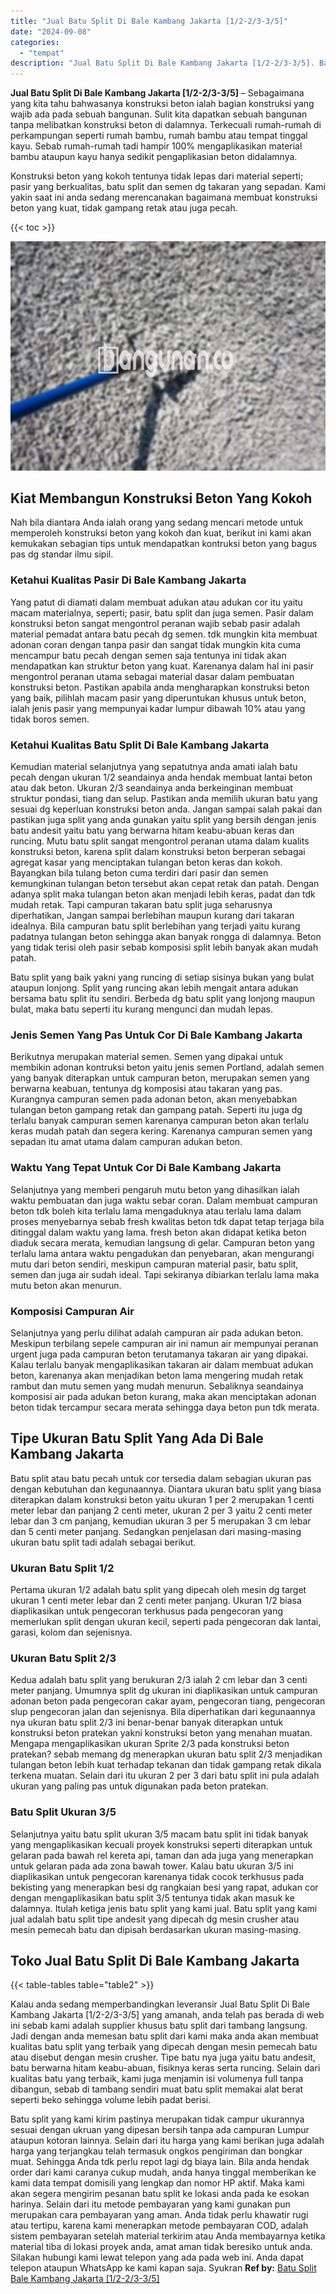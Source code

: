 ```yaml
---
title: "Jual Batu Split Di Bale Kambang Jakarta [1/2-2/3-3/5]"
date: "2024-09-08"
categories: 
  - "tempat"
description: "Jual Batu Split Di Bale Kambang Jakarta [1/2-2/3-3/5]. Batu split yang kami kirim pastinya merupakan tidak campur ukurannya sesuai dengan ukruan yang dipesan..."
---
```


**Jual Batu Split Di Bale Kambang Jakarta \[1/2-2/3-3/5\]** – Sebagaimana yang kita tahu bahwasanya konstruksi beton ialah bagian konstruksi yang wajib ada pada sebuah bangunan. Sulit kita dapatkan sebuah bangunan tanpa melibatkan konstruksi beton di dalamnya. Terkecuali rumah-rumah di perkampungan seperti rumah bambu, rumah bambu atau tempat tinggal kayu. Sebab rumah-rumah tadi hampir 100% mengaplikasikan material bambu ataupun kayu hanya sedikit pengaplikasian beton didalamnya.

Konstruksi beton yang kokoh tentunya tidak lepas dari material seperti; pasir yang berkualitas, batu split dan semen dg takaran yang sepadan. Kami yakin saat ini anda sedang merencanakan bagaimana membuat konstruksi beton yang kuat, tidak gampang retak atau juga pecah.

{{< toc >}}

![Jual Batu Split Di Bale Kambang Jakarta [1/2-2/3-3/5]](/images/jual-batu-split-40.png)

## Kiat Membangun Konstruksi Beton Yang Kokoh

Nah bila diantara Anda ialah orang yang sedang mencari metode untuk memperoleh konstruksi beton yang kokoh dan kuat, berikut ini kami akan kemukakan sebagian tips untuk mendapatkan kontruksi beton yang bagus pas dg standar ilmu sipil.

### Ketahui Kualitas Pasir Di Bale Kambang Jakarta

Yang patut di diamati dalam membuat adukan atau adukan cor itu yaitu macam materialnya, seperti; pasir, batu split dan juga semen. Pasir dalam konstruksi beton sangat mengontrol peranan wajib sebab pasir adalah material pemadat antara batu pecah dg semen. tdk mungkin kita membuat adonan coran dengan tanpa pasir dan sangat tidak mungkin kita cuma mencampur batu pecah dengan semen saja tentunya ini tidak akan mendapatkan kan struktur beton yang kuat. Karenanya dalam hal ini pasir mengontrol peranan utama sebagai material dasar dalam pembuatan konstruksi beton. Pastikan apabila anda mengharapkan konstruksi beton yang baik, pilihlah macam pasir yang diperuntukan khusus untuk beton, ialah jenis pasir yang mempunyai kadar lumpur dibawah 10% atau yang tidak boros semen.

### Ketahui Kualitas Batu Split Di Bale Kambang Jakarta

Kemudian material selanjutnya yang sepatutnya anda amati ialah batu pecah dengan ukuran 1/2 seandainya anda hendak membuat lantai beton atau dak beton. Ukuran 2/3 seandainya anda berkeinginan membuat struktur pondasi, tiang dan selup. Pastikan anda memilih ukuran batu yang sesuai dg keperluan konstruksi beton anda. Jangan sampai salah pakai dan pastikan juga split yang anda gunakan yaitu split yang bersih dengan jenis batu andesit yaitu batu yang berwarna hitam keabu-abuan keras dan runcing. Mutu batu split sangat mengontrol peranan utama dalam kualits konstruksi beton, karena split dalam konstruksi beton berperan sebagai agregat kasar yang menciptakan tulangan beton keras dan kokoh. Bayangkan bila tulang beton cuma terdiri dari pasir dan semen kemungkinan tulangan beton tersebut akan cepat retak dan patah. Dengan adanya split maka tulangan beton akan menjadi lebih keras, padat dan tdk mudah retak. Tapi campuran takaran batu split juga seharusnya diperhatikan, Jangan sampai berlebihan maupun kurang dari takaran idealnya. Bila campuran batu split berlebihan yang terjadi yaitu kurang padatnya tulangan beton sehingga akan banyak rongga di dalamnya. Beton yang tidak terisi oleh pasir sebab komposisi split lebih banyak akan mudah patah.

Batu split yang baik yakni yang runcing di setiap sisinya bukan yang bulat ataupun lonjong. Split yang runcing akan lebih mengait antara adukan bersama batu split itu sendiri. Berbeda dg batu split yang lonjong maupun bulat, maka batu seperti itu kurang mengunci dan mudah lepas.

### Jenis Semen Yang Pas Untuk Cor Di Bale Kambang Jakarta

Berikutnya merupakan material semen. Semen yang dipakai untuk membikin adonan kontruksi beton yaitu jenis semen Portland, adalah semen yang banyak diterapkan untuk campuran beton, merupakan semen yang berwarna keabuan, tentunya dg komposisi atau takaran yang pas. Kurangnya campuran semen pada adonan beton, akan menyebabkan tulangan beton gampang retak dan gampang patah. Seperti itu juga dg terlalu banyak campuran semen karenanya campuran beton akan terlalu keras mudah patah dan segera kering. Karenanya campuran semen yang sepadan itu amat utama dalam campuran adukan beton.

### Waktu Yang Tepat Untuk Cor Di Bale Kambang Jakarta

Selanjutnya yang memberi pengaruh mutu beton yang dihasilkan ialah waktu pembuatan dan juga waktu sebar coran. Dalam membuat campuran beton tdk boleh kita terlalu lama mengaduknya atau terlalu lama dalam proses menyebarnya sebab fresh kwalitas beton tdk dapat tetap terjaga bila ditinggal dalam waktu yang lama. fresh beton akan didapat ketika beton diaduk secara merata, kemudian langsung di gelar. Campuran beton yang terlalu lama antara waktu pengadukan dan penyebaran, akan mengurangi mutu dari beton sendiri, meskipun campuran material pasir, batu split, semen dan juga air sudah ideal. Tapi sekiranya dibiarkan terlalu lama maka mutu beton akan menurun.

### Komposisi Campuran Air

Selanjutnya yang perlu dilihat adalah campuran air pada adukan beton. Meskipun terbilang sepele campuran air ini namun air mempunyai peranan urgent juga pada campuran beton terutamanya takaran air yang dipakai. Kalau terlalu banyak mengaplikasikan takaran air dalam membuat adukan beton, karenanya akan menjadikan beton lama mengering mudah retak rambut dan mutu semen yang mudah menurun. Sebaliknya seandainya komposisi air pada adukan beton kurang, maka akan menciptakan adonan beton tidak tercampur secara merata sehingga daya beton pun tdk merata.

## Tipe Ukuran Batu Split Yang Ada Di Bale Kambang Jakarta

Batu split atau batu pecah untuk cor tersedia dalam sebagian ukuran pas dengan kebutuhan dan kegunaannya. Diantara ukuran batu split yang biasa diterapkan dalam konstruksi beton yaitu ukuran 1 per 2 merupakan 1 centi meter lebar dan panjang 2 centi meter, ukuran 2 per 3 yaitu 2 centi meter lebar dan 3 cm panjang, kemudian ukuran 3 per 5 merupakan 3 cm lebar dan 5 centi meter panjang. Sedangkan penjelasan dari masing-masing ukuran batu split tadi adalah sebagai berikut.

### Ukuran Batu Split 1/2

Pertama ukuran 1/2 adalah batu split yang dipecah oleh mesin dg target ukuran 1 centi meter lebar dan 2 centi meter panjang. Ukuran 1/2 biasa diaplikasikan untuk pengecoran terkhusus pada pengecoran yang memerlukan split dengan ukuran kecil, seperti pada pengecoran dak lantai, garasi, kolom dan sejenisnya.

### Ukuran Batu Split 2/3

Kedua adalah batu split yang berukuran 2/3 ialah 2 cm lebar dan 3 centi meter panjang. Umumnya split dg ukuran ini diaplikasikan untuk campuran adonan beton pada pengecoran cakar ayam, pengecoran tiang, pengecoran slup pengecoran jalan dan sejenisnya. Bila diperhatikan dari kegunaannya nya ukuran batu split 2/3 ini benar-benar banyak diterapkan untuk konstruksi beton pratekan yakni konstruksi beton yang menahan muatan. Mengapa mengaplikasikan ukuran Sprite 2/3 pada konstruksi beton pratekan? sebab memang dg menerapkan ukuran batu split 2/3 menjadikan tulangan beton lebih kuat terhadap tekanan dan tidak gampang retak dikala terkena muatan. Selain dari itu ukuran 2 per 3 dari batu split ini pula adalah ukuran yang paling pas untuk digunakan pada beton pratekan.

### Batu Split Ukuran 3/5

Selanjutnya yaitu batu split ukuran 3/5 macam batu split ini tidak banyak yang mengaplikasikan kecuali proyek konstruksi seperti diterapkan untuk gelaran pada bawah rel kereta api, taman dan ada juga yang menerapkan untuk gelaran pada ada zona bawah tower. Kalau batu ukuran 3/5 ini diaplikasikan untuk pengecoran karenanya tidak cocok terkhusus pada bekisting yang menerapkan besi dg rangkaian besi yang rapat, adukan cor dengan mengaplikasikan batu split 3/5 tentunya tidak akan masuk ke dalamnya. Itulah ketiga jenis batu split yang kami jual. Batu split yang kami jual adalah batu split tipe andesit yang dipecah dg mesin crusher atau mesin pemecah batu dan dipisah berdasarkan ukuran masing-masing.

## Toko Jual Batu Split Di Bale Kambang Jakarta

{{< table-tables table="table2" >}}

Kalau anda sedang memperbandingkan leveransir Jual Batu Split Di Bale Kambang Jakarta \[1/2-2/3-3/5\] yang amanah, anda telah pas berada di web ini sebab kami adalah supplier khusus batu split dari tambang langsung. Jadi dengan anda memesan batu split dari kami maka anda akan membuat kualitas batu split yang terbaik yang dipecah dengan mesin pemecah batu atau disebut dengan mesin crusher. Tipe batu nya juga yaitu batu andesit, batu berwarna hitam keabu-abuan, fisiknya keras serta runcing. Selain dari kualitas batu yang terbaik, kami juga menjamin isi volumenya full tanpa dibangun, sebab di tambang sendiri muat batu split memakai alat berat seperti beko sehingga volume lebih padat berisi.

Batu split yang kami kirim pastinya merupakan tidak campur ukurannya sesuai dengan ukruan yang dipesan bersih tanpa ada campuran Lumpur ataupun kotoran lainnya. Selain dari itu harga yang kami berikan juga adalah harga yang terjangkau telah termasuk ongkos pengiriman dan bongkar muat. Sehingga Anda tdk perlu repot lagi dg biaya lain. Bila anda hendak order dari kami caranya cukup mudah, anda hanya tinggal memberikan ke kami data tempat domisili yang lengkap dan nomor HP aktif. Maka kami akan segera mengirim pesanan batu split ke lokasi anda pada ke esokan harinya. Selain dari itu metode pembayaran yang kami gunakan pun merupakan cara pembayaran yang aman. Anda tidak perlu khawatir rugi atau tertipu, karena kami menerapkan metode pembayaran COD, adalah sistem pembayaran setelah material terkirim atau Anda membayarnya ketika material tiba di lokasi proyek anda, amat aman tidak beresiko untuk anda. Silakan hubungi kami lewat telepon yang ada pada web ini. Anda dapat telepon ataupun WhatsApp ke kami kapan saja. Syukran
**Ref by:** [Batu Split Bale Kambang Jakarta [1/2-2/3-3/5]](https://id.wikipedia.org/wiki/Batu)
